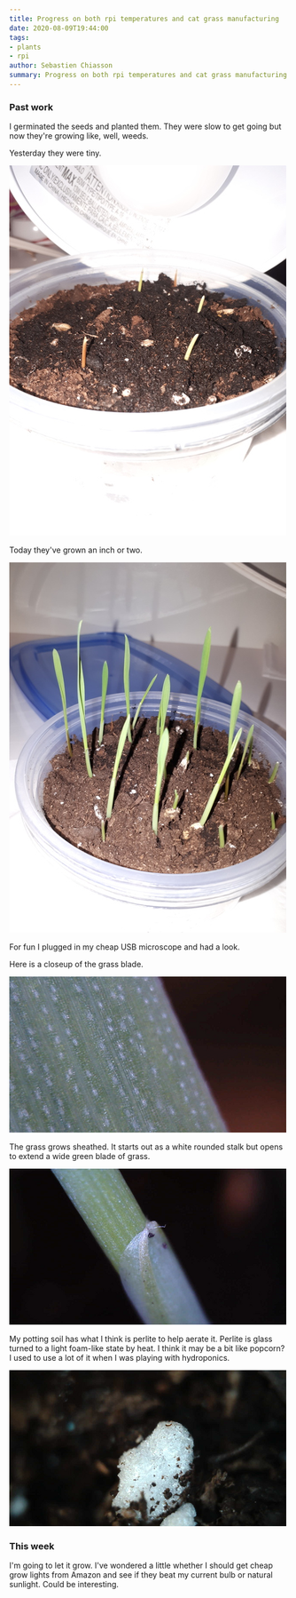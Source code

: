 ```yaml
---
title: Progress on both rpi temperatures and cat grass manufacturing
date: 2020-08-09T19:44:00
tags:
- plants
- rpi
author: Sebastien Chiasson
summary: Progress on both rpi temperatures and cat grass manufacturing.
---
```


### Past work

I germinated the seeds and planted them. They were slow to get going but now they're growing like, well, weeds.

Yesterday they were tiny.

![Small grass](images/20200808_080757.jpg)

Today they've grown an inch or two.

![Big grass](images/20200809_175639.jpg)

For fun I plugged in my cheap USB microscope and had a look.

Here is a closeup of the grass blade.

![Grass blade close-up](images/vlcsnap-2020-08-09-17h43m40s438.png)

The grass grows sheathed. It starts out as a white rounded stalk but opens to extend a wide green blade of grass.

![Sheath](images/vlcsnap-2020-08-09-17h48m31s086.png)

My potting soil has what I think is perlite to help aerate it. Perlite is glass turned to a light foam-like state by heat. I think it may be a bit like popcorn? I used to use a lot of it when I was playing with hydroponics.

![Perlite?](images/vlcsnap-2020-08-09-17h50m21s554.png)

### This week

I'm going to let it grow. I've wondered a little whether I should get cheap grow lights from Amazon and see if they beat my current bulb or natural sunlight. Could be interesting.

